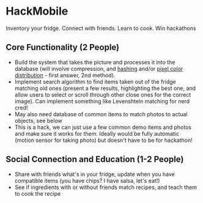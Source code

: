 HackMobile
==========

Inventory your fridge. Connect with friends. Learn to cook. Win hackathons


Core Functionality (2 People)
-----------------------------

- Build the system that takes the picture and processes it into the database (will involve compression, and [hashing](http://stackoverflow.com/questions/25977/how-can-i-measure-the-similarity-between-two-images) and/or [pixel color distribution](http://stackoverflow.com/questions/843972/image-comparison-fast-algorithm) - first answer, 2nd method). 
- Implement search algorithm to find items taken out of the fridge matching old ones (present a few results, highlighting the best one, and allow users to select or scroll through other close ones for the correct image). Can implement something like Levenshtein matching for nerd cred!
- May also need database of common items to match photos to actual objects, see below
- This is a hack, we can just use a few common demo items and photos and make sure it works for them. Ideally would be fully automatic (motion sensor for taking photo) but doesn't have to be for hackathon!

Social Connection and Education (1-2 People)
----------------------------

- Share with friends what's in your fridge, update when you have compatible items (you have chips? I have salsa, let's eat!)
- See if ingredients with or without friends match recipes, and teach them to cook the recipe
